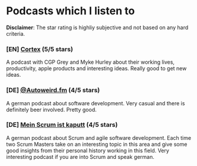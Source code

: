 # Podcasts which I listen to

__Disclaimer__:
The star rating is highliy subjective and not based on any hard criteria.

### [EN] [Cortex](http://pca.st/cortex) (5/5 stars)
A podcast with CGP Grey and Myke Hurley about their working lives, productivity, apple products and interesting ideas. Really good to get new ideas.

### [DE] [@Autoweird.fm](http://pca.st/TFXI) (4/5 stars)
A german podcast about software development. Very casual and there is definitely beer involved.
Pretty good.

### [DE] [Mein Scrum ist kaputt](http://pca.st/nm5q) (4/5 stars)
A german podcast about Scrum and agile software development. Each time two Scrum Masters take on an interesting topic in this area and give some good insights from their personal history working in this field. Very interesting podcast if you are into Scrum and speak german.
